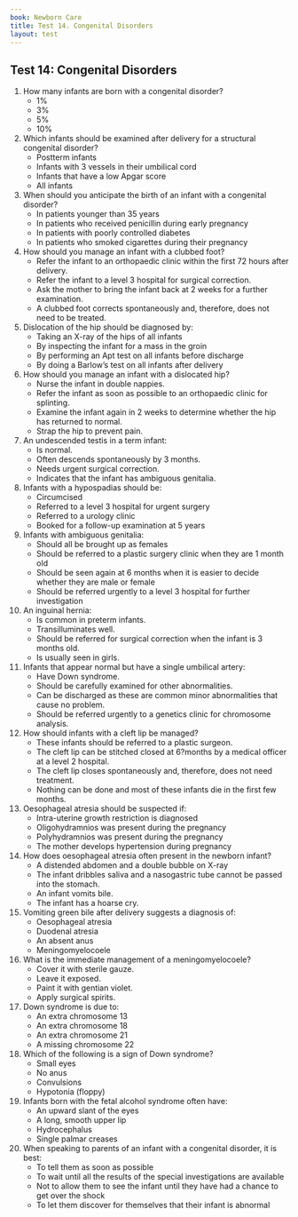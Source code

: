 ```yaml
---
book: Newborn Care
title: Test 14. Congenital Disorders
layout: test
---
```


## Test 14: Congenital Disorders

1.	How many infants are born with a congenital disorder?
	-	1%
	+	3%
	-	5%
	-	10%
2.	Which infants should be examined after delivery for a structural congenital disorder?
	-	Postterm infants
	-	Infants with 3 vessels in their umbilical cord
	-	Infants that have a low Apgar score
	+	All infants
3.	When should you anticipate the birth of an infant with a congenital disorder?
	-	In patients younger than 35 years
	-	In patients who received penicillin during early pregnancy
	+	In patients with poorly controlled diabetes
	-	In patients who smoked cigarettes during their pregnancy
4.	How should you manage an infant with a clubbed foot?
	+	Refer the infant to an orthopaedic clinic within the first 72 hours after delivery.
	-	Refer the infant to a level 3 hospital for surgical correction.
	-	Ask the mother to bring the infant back at 2 weeks for a further examination.
	-	A clubbed foot corrects spontaneously and, therefore, does not need to be treated.
5.	Dislocation of the hip should be diagnosed by:
	-	Taking an X-ray of the hips of all infants
	-	By inspecting the infant for a mass in the groin
	-	By performing an Apt test on all infants before discharge
	+	By doing a Barlow’s test on all infants after delivery
6.	How should you manage an infant with a dislocated hip?
	-	Nurse the infant in double nappies.
	+	Refer the infant as soon as possible to an orthopaedic clinic for splinting.
	-	Examine the infant again in 2 weeks to determine whether the hip has returned to normal.
	-	Strap the hip to prevent pain.
7.	An undescended testis in a term infant:
	-	Is normal.
	+	Often descends spontaneously by 3 months.
	-	Needs urgent surgical correction.
	-	Indicates that the infant has ambiguous genitalia.
8.	Infants with a hypospadias should be:
	-	Circumcised
	-	Referred to a level 3 hospital for urgent surgery
	+	Referred to a urology clinic
	-	Booked for a follow-up examination at 5 years
9.	Infants with ambiguous genitalia:
	-	Should all be brought up as females
	-	Should be referred to a plastic surgery clinic when they are 1 month old
	-	Should be seen again at 6 months when it is easier to decide whether they are male or female
	+	Should be referred urgently to a level 3 hospital for further investigation
10.	An inguinal hernia:
	+	Is common in preterm infants.
	-	Transilluminates well.
	-	Should be referred for surgical correction when the infant is 3 months old.
	-	Is usually seen in girls.
11.	Infants that appear normal but have a single umbilical artery:
	-	Have Down syndrome.
	+	Should be carefully examined for other abnormalities.
	-	Can be discharged as these are common minor abnormalities that cause no problem.
	-	Should be referred urgently to a genetics clinic for chromosome analysis.
12.	How should infants with a cleft lip be managed?
	+	These infants should be referred to a plastic surgeon.
	-	The cleft lip can be stitched closed at 6?months by a medical officer at a level 2 hospital.
	-	The cleft lip closes spontaneously and, therefore, does not need treatment.
	-	Nothing can be done and most of these infants die in the first few months.
13.	Oesophageal atresia should be suspected if:
	-	Intra-uterine growth restriction is diagnosed
	-	Oligohydramnios was present during the pregnancy
	+	Polyhydramnios was present during the pregnancy
	-	The mother develops hypertension during pregnancy
14.	How does oesophageal atresia often present in the newborn infant?
	-	A distended abdomen and a double bubble on X-ray
	+	The infant dribbles saliva and a nasogastric tube cannot be passed into the stomach.
	-	An infant vomits bile.
	-	The infant has a hoarse cry.
15.	Vomiting green bile after delivery suggests a diagnosis of:
	-	Oesophageal atresia
	+	Duodenal atresia
	-	An absent anus
	-	Meningomyelocoele
16.	What is the immediate management of a meningomyelocoele?
	+	Cover it with sterile gauze.
	-	Leave it exposed.
	-	Paint it with gentian violet.
	-	Apply surgical spirits.
17.	Down syndrome is due to:
	-	An extra chromosome 13
	-	An extra chromosome 18
	+	An extra chromosome 21
	-	A missing chromosome 22
18.	Which of the following is a sign of Down syndrome?
	-	Small eyes
	-	No anus
	-	Convulsions
	+	Hypotonia (floppy)
19.	Infants born with the fetal alcohol syndrome often have:
	-	An upward slant of the eyes
	+	A long, smooth upper lip
	-	Hydrocephalus
	-	Single palmar creases
20.	When speaking to parents of an infant with a congenital disorder, it is best:
	+	To tell them as soon as possible
	-	To wait until all the results of the special investigations are available
	-	Not to allow them to see the infant until they have had a chance to get over the shock
	-	To let them discover for themselves that their infant is abnormal
